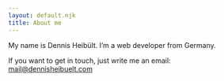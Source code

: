 ```yaml
---
layout: default.njk
title: About me
---
```


My name is Dennis Heibült. I’m a web developer from Germany. 

If you want to get in touch, just write me an email:   
[mail@dennisheibuelt.com](mailto:mail@dennisheibuelt.com)
